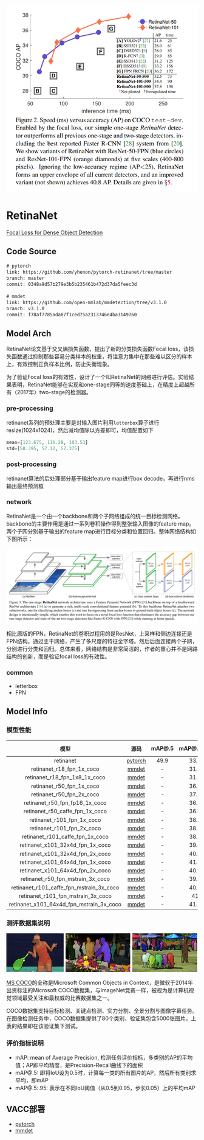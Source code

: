 ![](../../images/retinanet/speed.png)

# RetinaNet

[Focal Loss for Dense Object Detection](https://arxiv.org/abs/1708.02002)

## Code Source
```
# pytorch
link: https://github.com/yhenon/pytorch-retinanet/tree/master
branch: master
commit: 0348a9d57b279e3b5b235461b472d37da5feec3d

# mmdet
link: https://github.com/open-mmlab/mmdetection/tree/v3.1.0
branch: v3.1.0
commit: f78af7785ada87f1ced75a2313746e4ba3149760
```

## Model Arch

RetinaNet论文基于交叉熵损失函数，提出了新的分类损失函数Focal loss，该损失函数通过抑制那些容易分类样本的权重，将注意力集中在那些难以区分的样本上，有效控制正负样本比例，防止失衡现象。

为了验证Focal loss的有效性，设计了一个叫RetinaNet的网络进行评估。实验结果表明，RetinaNet能够在实现和one-stage同等的速度基础上，在精度上超越所有（2017年）two-stage的检测器。

### pre-processing

retinanet系列的预处理主要是对输入图片利用`letterbox`算子进行resize(1024x1024)，然后减均值除以方差即可，均值配置如下

```python
mean=[123.675, 116.28, 103.53]
std=[58.395, 57.12, 57.375]
```

### post-processing

retinanet算法的后处理部分基于输出feature map进行box decode，再进行nms输出最终预测框

### network

RetinaNet是一个由一个backbone和两个子网络组成的统一目标检测网络。backbone的主要作用是通过一系列卷积操作得到整张输入图像的feature map。两个子网分别基于输出的feature map进行目标分类和位置回归。整体网络结构如下图所示：

![](../../images/retinanet/arch.png)

相比原版的FPN，RetinaNet的卷积过程用的是ResNet，上采样和侧边连接还是FPN结构。通过主干网络，产生了多尺度的特征金字塔。然后后面连接两个子网，分别进行分类和回归。总体来看，网络结构是非常简洁的，作者的重心并不是网路结构的创新，而是验证focal loss的有效性。

### common

- letterbox
- FPN

## Model Info

### 模型性能

| 模型  | 源码 | mAP@.5 | mAP@.5:.95 | flops(G) | params(M) | input size |
| :---: | :--: | :--: | :--: | :---: | :----: | :--------: |
| retinanet |[pytorch](https://github.com/yhenon/pytorch-retinanet/tree/master)|   49.9  |   33.5   |   244.6    |    37.97    |        1024    |
| retinanet_r18_fpn_1x_coco |[mmdet](https://github.com/open-mmlab/mmdetection/tree/v3.1.0)|   -   |   31.7   |   -    |    -    |        1024    |
| retinanet_r18_fpn_1x8_1x_coco |[mmdet](https://github.com/open-mmlab/mmdetection/tree/v3.1.0)|   -   |   31.7   |   -    |    -    |        1024    |
| retinanet_r50_fpn_1x_coco |[mmdet](https://github.com/open-mmlab/mmdetection/tree/v3.1.0)|   -   |   36.5   |   -    |    -    |        1024    |
| retinanet_r50_fpn_2x_coco |[mmdet](https://github.com/open-mmlab/mmdetection/tree/v3.1.0)|   -   |   37.4   |   -    |    -    |        1024    |
| retinanet_r50_fpn_fp16_1x_coco |[mmdet](https://github.com/open-mmlab/mmdetection/tree/v3.1.0)|   -   |   36.4   |   -    |    -    |        1024    |
| retinanet_r50_caffe_fpn_1x_coco |[mmdet](https://github.com/open-mmlab/mmdetection/tree/v3.1.0)|   -   |   36.3   |   -    |    -    |        1024    |
| retinanet_r101_fpn_1x_coco |[mmdet](https://github.com/open-mmlab/mmdetection/tree/v3.1.0)|   -   |   38.5   |   -    |    -    |        1024    |
| retinanet_r101_fpn_2x_coco |[mmdet](https://github.com/open-mmlab/mmdetection/tree/v3.1.0)|   -   |   38.9   |   -    |    -    |        1024    |
| retinanet_r101_caffe_fpn_1x_coco |[mmdet](https://github.com/open-mmlab/mmdetection/tree/v3.1.0)|   -   |   38.5   |   -    |    -    |        1024    |
| retinanet_x101_32x4d_fpn_1x_coco |[mmdet](https://github.com/open-mmlab/mmdetection/tree/v3.1.0)|   -   |   39.9   |   -    |    -    |        1024    |
| retinanet_x101_32x4d_fpn_2x_coco |[mmdet](https://github.com/open-mmlab/mmdetection/tree/v3.1.0)|   -   |   40.1   |   -    |    -    |        1024    |
| retinanet_x101_64x4d_fpn_1x_coco |[mmdet](https://github.com/open-mmlab/mmdetection/tree/v3.1.0)|   -   |   41.0   |   -    |    -    |        1024    |
| retinanet_x101_64x4d_fpn_2x_coco |[mmdet](https://github.com/open-mmlab/mmdetection/tree/v3.1.0)|   -   |   40.8   |   -    |    -    |        1024    |
| retinanet_r50_fpn_mstrain_3x_coco |[mmdet](https://github.com/open-mmlab/mmdetection/tree/v3.1.0)|   -   |   39.5   |   -    |    -    |        800    |
| retinanet_r101_caffe_fpn_mstrain_3x_coco |[mmdet](https://github.com/open-mmlab/mmdetection/tree/v3.1.0)|   -   |   40.7   |   -    |    -    |        1024    |
| retinanet_r101_fpn_mstrain_3x_coco |[mmdet](https://github.com/open-mmlab/mmdetection/tree/v3.1.0)|   -   |   41   |   -    |    -    |        800    |
| retinanet_x101_64x4d_fpn_mstrain_3x_coco |[mmdet](https://github.com/open-mmlab/mmdetection/tree/v3.1.0)|   -   |   41.6   |   -    |    -    |        800    |

### 测评数据集说明

![](../../images/dataset/coco.png)

[MS COCO](https://cocodataset.org/#download)的全称是Microsoft Common Objects in Context，是微软于2014年出资标注的Microsoft COCO数据集，与ImageNet竞赛一样，被视为是计算机视觉领域最受关注和最权威的比赛数据集之一。 

COCO数据集支持目标检测、关键点检测、实力分割、全景分割与图像字幕任务。在图像检测任务中，COCO数据集提供了80个类别，验证集包含5000张图片，上表的结果即在该验证集下测试。

### 评价指标说明

- mAP: mean of Average Precision, 检测任务评价指标，多类别的AP的平均值；AP即平均精度，是Precision-Recall曲线下的面积
- mAP@.5: 即将IoU设为0.5时，计算每一类的所有图片的AP，然后所有类别求平均，即mAP
- mAP@.5:.95: 表示在不同IoU阈值（从0.5到0.95，步长0.05）上的平均mAP

## VACC部署

- [pytorch](./source_code/pytorch_deploy.md)
- [mmdet](./source_code/mmdet_deploy.md)